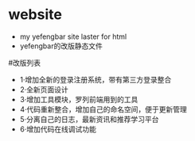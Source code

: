 ﻿# website
* my yefengbar site laster for html
* yefengbar的改版静态文件

#改版列表
* 1·增加全新的登录注册系统，带有第三方登录整合
* 2·全新页面设计
* 3·增加工具模块，罗列前端用到的工具
* 4·代码重新整合，增加自己的命名空间，便于更新管理
* 5·分离自己的日志，最新资讯和推荐学习平台
* 6·增加代码在线调试功能
